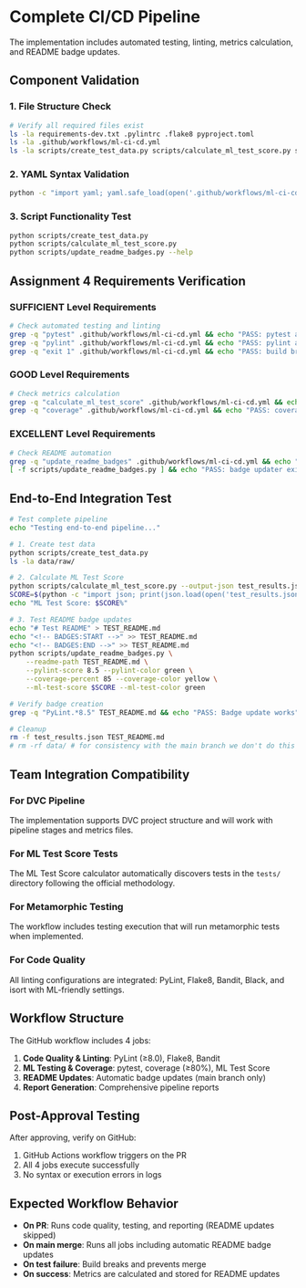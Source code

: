 # Complete CI/CD Pipeline

The implementation includes automated testing, linting, metrics calculation, and README badge updates.

## Component Validation

### 1. File Structure Check
```bash
# Verify all required files exist
ls -la requirements-dev.txt .pylintrc .flake8 pyproject.toml
ls -la .github/workflows/ml-ci-cd.yml
ls -la scripts/create_test_data.py scripts/calculate_ml_test_score.py scripts/update_readme_badges.py
```

### 2. YAML Syntax Validation
```bash
python -c "import yaml; yaml.safe_load(open('.github/workflows/ml-ci-cd.yml')); print('YAML syntax OK')"
```

### 3. Script Functionality Test
```bash
python scripts/create_test_data.py
python scripts/calculate_ml_test_score.py
python scripts/update_readme_badges.py --help
```

## Assignment 4 Requirements Verification

### SUFFICIENT Level Requirements
```bash
# Check automated testing and linting
grep -q "pytest" .github/workflows/ml-ci-cd.yml && echo "PASS: pytest automation"
grep -q "pylint" .github/workflows/ml-ci-cd.yml && echo "PASS: pylint automation"
grep -q "exit 1" .github/workflows/ml-ci-cd.yml && echo "PASS: build breaking logic"
```

### GOOD Level Requirements
```bash
# Check metrics calculation
grep -q "calculate_ml_test_score" .github/workflows/ml-ci-cd.yml && echo "PASS: test adequacy calculation"
grep -q "coverage" .github/workflows/ml-ci-cd.yml && echo "PASS: coverage measurement"
```

### EXCELLENT Level Requirements
```bash
# Check README automation
grep -q "update_readme_badges" .github/workflows/ml-ci-cd.yml && echo "PASS: README automation"
[ -f scripts/update_readme_badges.py ] && echo "PASS: badge updater exists"
```

## End-to-End Integration Test

```bash
# Test complete pipeline
echo "Testing end-to-end pipeline..."

# 1. Create test data
python scripts/create_test_data.py
ls -la data/raw/

# 2. Calculate ML Test Score
python scripts/calculate_ml_test_score.py --output-json test_results.json --verbose
SCORE=$(python -c "import json; print(json.load(open('test_results.json'))['percentage'])" 2>/dev/null || echo "0")
echo "ML Test Score: $SCORE%"

# 3. Test README badge updates
echo "# Test README" > TEST_README.md
echo "<!-- BADGES:START -->" >> TEST_README.md
echo "<!-- BADGES:END -->" >> TEST_README.md
python scripts/update_readme_badges.py \
    --readme-path TEST_README.md \
    --pylint-score 8.5 --pylint-color green \
    --coverage-percent 85 --coverage-color yellow \
    --ml-test-score $SCORE --ml-test-color green

# Verify badge creation
grep -q "PyLint.*8.5" TEST_README.md && echo "PASS: Badge update works"

# Cleanup
rm -f test_results.json TEST_README.md
# rm -rf data/ # for consistency with the main branch we don't do this
```

## Team Integration Compatibility

### For DVC Pipeline
The implementation supports DVC project structure and will work with pipeline stages and metrics files.

### For ML Test Score Tests
The ML Test Score calculator automatically discovers tests in the `tests/` directory following the official methodology.

### For Metamorphic Testing
The workflow includes  testing execution that will run metamorphic tests when implemented.

### For Code Quality
All linting configurations are integrated: PyLint, Flake8, Bandit, Black, and isort with ML-friendly settings.

## Workflow Structure

The GitHub workflow includes 4 jobs:
1. **Code Quality & Linting**: PyLint (≥8.0), Flake8, Bandit
2. **ML Testing & Coverage**: pytest, coverage (≥80%), ML Test Score
3. **README Updates**: Automatic badge updates (main branch only)
4. **Report Generation**: Comprehensive pipeline reports

## Post-Approval Testing

After approving, verify on GitHub:
1. GitHub Actions workflow triggers on the PR
2. All 4 jobs execute successfully
3. No syntax or execution errors in logs

## Expected Workflow Behavior

- **On PR**: Runs code quality, testing, and reporting (README updates skipped)
- **On main merge**: Runs all jobs including automatic README badge updates
- **On test failure**: Build breaks and prevents merge
- **On success**: Metrics are calculated and stored for README updates
